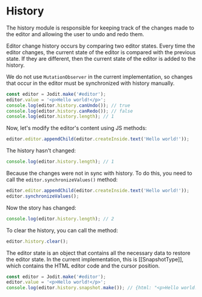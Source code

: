 # History

The history module is responsible for keeping track of the changes made to the editor and allowing the user to undo and redo them.

Editor change history occurs by comparing two editor states. Every time the editor changes,
the current state of the editor is compared with the previous state.
If they are different, then the current state of the editor is added to the history.

We do not use `MutationObserver` in the current implementation, so changes that occur in the editor must be synchronized with history manually.

```js
const editor = Jodit.make('#editor');
editor.value = '<p>Hello world!</p>';
console.log(editor.history.canUndo()); // true
console.log(editor.history.canRedo()); // false
console.log(editor.history.length); // 1
```

Now, let's modify the editor's content using JS methods:

```js
editor.editor.appendChild(editor.createInside.text('Hello world!'));
```

The history hasn't changed:

```js
console.log(editor.history.length); // 1
```

Because the changes were not in sync with history.
To do this, you need to call the `editor.synchronizeValues()` method:

```js
editor.editor.appendChild(editor.createInside.text('Hello world!'));
editor.synchronizeValues();
```

Now the story has changed:

```js
console.log(editor.history.length); // 2
```

To clear the history, you can call the method:

```js
editor.history.clear();
```

The editor state is an object that contains all the necessary data to restore the editor state.
In the current implementation, this is [[SnapshotType]], which contains the HTML editor code and the cursor position.

```js
const editor = Jodit.make('#editor');
editor.value = '<p>Hello world!</p>';
console.log(editor.history.snapshot.make()); // {html: "<p>Hello world!</p>", range: {…}}
```
